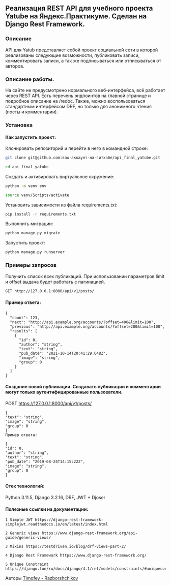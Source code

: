 ## Реализация REST API для учебного проекта Yatube на Яндекс.Практикуме. Сделан на Django Rest Framework.

### Описание

API для Yatub представляет собой проект социальной сети в которой реализованы следующие возможности, публиковать записи, комментировать записи, а так же подписываться или отписываться от авторов.

### Описание работы.

На сайте не предусмотрено нормального веб-интерфейса, всё работает через REST API. Есть перечень эндпоинтов на главной странице и подробное описание на /redoc. Также, можно воспользоваться стандартным интерфейсом DRF, но только для анонимного чтения (посты и комментарии).

### Установка

#### Как запустить проект:

Клонировать репозиторий и перейти в него в командной строке:
```bash
git clone git@github.com:ваш-аккаунт-на-гитхабе/api_final_yatube.git

cd api_final_yatube
```
Cоздать и активировать виртуальное окружение:
```bash
python -m venv env

source venv/Scripts/activate
```
Установить зависимости из файла requirements.txt:
```bash
pip install -r requirements.txt
```
Выполнить миграции:
```bash
python manage.py migrate
```
Запустить проект:
```bash
python manage.py runserver
```
### Примеры запросов

Получить список всех публикаций. При использовании параметров limit и offset выдача будет работать с пагинацией.
```bash
GET http://127.0.0.1:8000/api/v1/posts/
```
#### Пример ответа:
```
{
  "count": 123,
  "next": "http://api.example.org/accounts/?offset=400&limit=100",
  "previous": "http://api.example.org/accounts/?offset=200&limit=100",
  "results": [
    {
      "id": 0,
      "author": "string",
      "text": "string",
      "pub_date": "2021-10-14T20:41:29.648Z",
      "image": "string",
      "group": 0
    }
  ]
}
```
#### Создание новой публикации. Создавать публикации и комментарии могут только аутентифицированные пользователи.
POST https://127.0.0.1:8000/api/v1/posts/
```
{
"text": "string",
"image": "string",
"group": 0
}
Пример ответа:

{
"id": 0,
"author": "string",
"text": "string",
"pub_date": "2019-08-24T14:15:22Z",
"image": "string",
"group": 0
}
```
#### Стек технологий:

Python 3.11.5,
Django 3.2.16,
DRF,
JWT + Djoser

#### Полезные ссылки на документации:
```
1 Simple JWT https://django-rest-framework-simplejwt.readthedocs.io/en/latest/index.html
```
```
2 Generic views https://www.django-rest-framework.org/api-guide/generic-views/
```
```
3 Mixins https://testdriven.io/blog/drf-views-part-2/
```
```
4 Django Rest Framework https://www.django-rest-framework.org/
```
```
5 Unique Constraint https://django.fun/ru/docs/django/4.1/ref/models/constraints/#uniqueconstraint
```


Авторы
[Timofey - Razborshchikov](https://github.com/Timofey3085)
